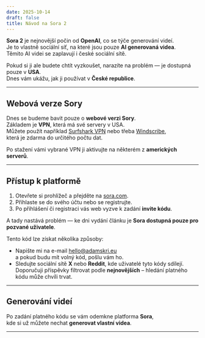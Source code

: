 ```yaml
---
date: 2025-10-14
draft: false
title: Návod na Sora 2
---
```


**Sora 2** je nejnovější počin od **OpenAI**, co se týče generování videí.  
Je to vlastně sociální síť, na které jsou pouze **AI generovaná videa**.  
Těmito AI videi se zaplavují i české sociální sítě. 

Pokud si ji ale budete chtít vyzkoušet, narazíte na problém — je dostupná pouze v **USA**.  
Dnes vám ukážu, jak ji používat v **České republice**.

---

## Webová verze Sory

Dnes se budeme bavit pouze o **webové verzi Sory**.  
Základem je **VPN**, která má své servery v USA.  
Můžete použít například [Surfshark VPN](https://get.surfshark.net/aff_c?offer_id=926&aff_id=41789) nebo třeba [Windscribe](https://windscribe.com/yo/dzno0erq),  
která je zdarma do určitého počtu dat.

Po stažení vámi vybrané VPN ji aktivujte na některém z **amerických serverů**.

---

## Přístup k platformě

1. Otevřete si prohlížeč a přejděte na [sora.com](https://sora.chatgpt.com/).  
2. Přihlaste se do svého účtu nebo se registrujte.  
3. Po přihlášení či registraci vás web vyzve k zadání **invite kódu**.

A tady nastává problém — ke dni vydání článku je **Sora dostupná pouze pro pozvané uživatele**.  

Tento kód lze získat několika způsoby:
- Napište mi na e-mail [hello@adamskri.eu](mailto:hello@adamskri.eu)  
  a pokud budu mít volný kód, pošlu vám ho.
- Sledujte sociální sítě **X** nebo **Reddit**, kde uživatelé tyto kódy sdílejí.  
  Doporučuji příspěvky filtrovat podle **nejnovějších** – hledání platného kódu může chvíli trvat.

---

## Generování videí

Po zadání platného kódu se vám odemkne platforma **Sora**,  
kde si už můžete nechat **generovat vlastní videa**.

---
